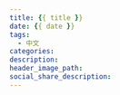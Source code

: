 ```yaml
---
title: {{ title }}
date: {{ date }}
tags:
  - 中文
categories:
description:
header_image_path:
social_share_description:
---
```

